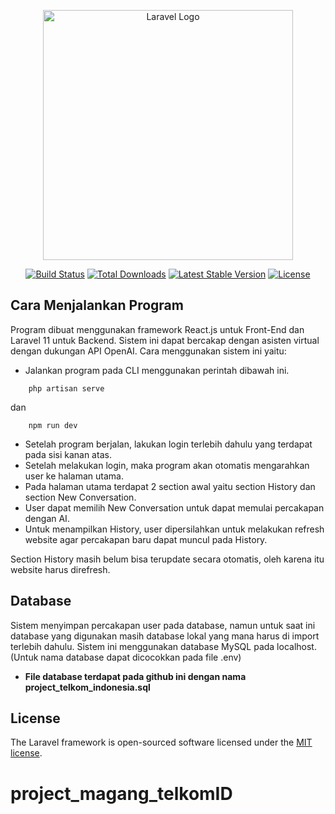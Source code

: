 <p align="center"><a href="https://laravel.com" target="_blank"><img src="https://raw.githubusercontent.com/laravel/art/master/logo-lockup/5%20SVG/2%20CMYK/1%20Full%20Color/laravel-logolockup-cmyk-red.svg" width="400" alt="Laravel Logo"></a></p>

<p align="center">
<a href="https://github.com/laravel/framework/actions"><img src="https://github.com/laravel/framework/workflows/tests/badge.svg" alt="Build Status"></a>
<a href="https://packagist.org/packages/laravel/framework"><img src="https://img.shields.io/packagist/dt/laravel/framework" alt="Total Downloads"></a>
<a href="https://packagist.org/packages/laravel/framework"><img src="https://img.shields.io/packagist/v/laravel/framework" alt="Latest Stable Version"></a>
<a href="https://packagist.org/packages/laravel/framework"><img src="https://img.shields.io/packagist/l/laravel/framework" alt="License"></a>
</p>

## Cara Menjalankan Program

Program dibuat menggunakan framework React.js untuk Front-End dan Laravel 11 untuk Backend. Sistem ini dapat bercakap dengan asisten virtual dengan dukungan API OpenAI. Cara menggunakan sistem ini yaitu:

-   Jalankan program pada CLI menggunakan perintah dibawah ini.

```
    php artisan serve
```

dan

```
    npm run dev
```

-   Setelah program berjalan, lakukan login terlebih dahulu yang terdapat pada sisi kanan atas.
-   Setelah melakukan login, maka program akan otomatis mengarahkan user ke halaman utama.
-   Pada halaman utama terdapat 2 section awal yaitu section History dan section New Conversation.
-   User dapat memilih New Conversation untuk dapat memulai percakapan dengan AI.
-   Untuk menampilkan History, user dipersilahkan untuk melakukan refresh website agar percakapan baru dapat muncul pada History.

Section History masih belum bisa terupdate secara otomatis, oleh karena itu website harus direfresh.

## Database

Sistem menyimpan percakapan user pada database, namun untuk saat ini database yang digunakan masih database lokal yang mana harus di import terlebih dahulu. Sistem ini menggunakan database MySQL pada localhost. (Untuk nama database dapat dicocokkan pada file .env)

-   **File database terdapat pada github ini dengan nama project_telkom_indonesia.sql**

## License

The Laravel framework is open-sourced software licensed under the [MIT license](https://opensource.org/licenses/MIT).

# project_magang_telkomID
